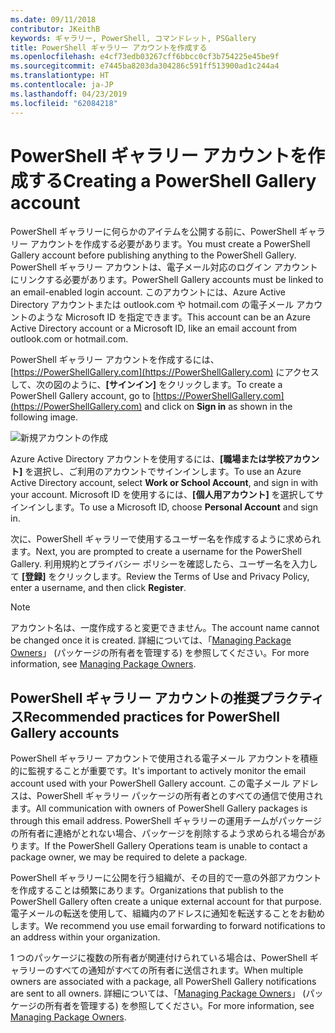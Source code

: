 ```yaml
---
ms.date: 09/11/2018
contributor: JKeithB
keywords: ギャラリー, PowerShell, コマンドレット, PSGallery
title: PowerShell ギャラリー アカウントを作成する
ms.openlocfilehash: e4cf73edb03267cff6bbcc0cf3b754225e45be9f
ms.sourcegitcommit: e7445ba8203da304286c591ff513900ad1c244a4
ms.translationtype: HT
ms.contentlocale: ja-JP
ms.lasthandoff: 04/23/2019
ms.locfileid: "62084218"
---
```

# <a name="creating-a-powershell-gallery-account"></a><span data-ttu-id="d93c0-103">PowerShell ギャラリー アカウントを作成する</span><span class="sxs-lookup"><span data-stu-id="d93c0-103">Creating a PowerShell Gallery account</span></span>

<span data-ttu-id="d93c0-104">PowerShell ギャラリーに何らかのアイテムを公開する前に、PowerShell ギャラリー アカウントを作成する必要があります。</span><span class="sxs-lookup"><span data-stu-id="d93c0-104">You must create a PowerShell Gallery account before publishing anything to the PowerShell Gallery.</span></span>
<span data-ttu-id="d93c0-105">PowerShell ギャラリー アカウントは、電子メール対応のログイン アカウントにリンクする必要があります。</span><span class="sxs-lookup"><span data-stu-id="d93c0-105">PowerShell Gallery accounts must be linked to an email-enabled login account.</span></span> <span data-ttu-id="d93c0-106">このアカウントには、Azure Active Directory アカウントまたは outlook.com や hotmail.com の電子メール アカウントのような Microsoft ID を指定できます。</span><span class="sxs-lookup"><span data-stu-id="d93c0-106">This account can be an Azure Active Directory account or a Microsoft ID, like an email account from outlook.com or hotmail.com.</span></span>

<span data-ttu-id="d93c0-107">PowerShell ギャラリー アカウントを作成するには、[https://PowerShellGallery.com](https://PowerShellGallery.com) にアクセスして、次の図のように、**[サインイン]** をクリックします。</span><span class="sxs-lookup"><span data-stu-id="d93c0-107">To create a PowerShell Gallery account, go to [https://PowerShellGallery.com](https://PowerShellGallery.com) and click on **Sign in** as shown in the following image.</span></span>

![新規アカウントの作成](../../Images/CreateAccount-Register.png)

<span data-ttu-id="d93c0-109">Azure Active Directory アカウントを使用するには、**[職場または学校アカウント]** を選択し、ご利用のアカウントでサインインします。</span><span class="sxs-lookup"><span data-stu-id="d93c0-109">To use an Azure Active Directory account, select **Work or School Account**, and sign in with your account.</span></span> <span data-ttu-id="d93c0-110">Microsoft ID を使用するには、**[個人用アカウント]** を選択してサインインします。</span><span class="sxs-lookup"><span data-stu-id="d93c0-110">To use a Microsoft ID, choose **Personal Account** and sign in.</span></span>

<span data-ttu-id="d93c0-111">次に、PowerShell ギャラリーで使用するユーザー名を作成するように求められます。</span><span class="sxs-lookup"><span data-stu-id="d93c0-111">Next, you are prompted to create a username for the PowerShell Gallery.</span></span> <span data-ttu-id="d93c0-112">利用規約とプライバシー ポリシーを確認したら、ユーザー名を入力して **[登録]** をクリックします。</span><span class="sxs-lookup"><span data-stu-id="d93c0-112">Review the Terms of Use and Privacy Policy, enter a username, and then click **Register**.</span></span>

> [!NOTE]
> <span data-ttu-id="d93c0-113">アカウント名は、一度作成すると変更できません。</span><span class="sxs-lookup"><span data-stu-id="d93c0-113">The account name cannot be changed once it is created.</span></span> <span data-ttu-id="d93c0-114">詳細については、「[Managing Package Owners](managing-package-owners.md)」 (パッケージの所有者を管理する) を参照してください。</span><span class="sxs-lookup"><span data-stu-id="d93c0-114">For more information, see [Managing Package Owners](managing-package-owners.md).</span></span>

## <a name="recommended-practices-for-powershell-gallery-accounts"></a><span data-ttu-id="d93c0-115">PowerShell ギャラリー アカウントの推奨プラクティス</span><span class="sxs-lookup"><span data-stu-id="d93c0-115">Recommended practices for PowerShell Gallery accounts</span></span>

<span data-ttu-id="d93c0-116">PowerShell ギャラリー アカウントで使用される電子メール アカウントを積極的に監視することが重要です。</span><span class="sxs-lookup"><span data-stu-id="d93c0-116">It's important to actively monitor the email account used with your PowerShell Gallery account.</span></span> <span data-ttu-id="d93c0-117">この電子メール アドレスは、PowerShell ギャラリー パッケージの所有者とのすべての通信で使用されます。</span><span class="sxs-lookup"><span data-stu-id="d93c0-117">All communication with owners of PowerShell Gallery packages is through this email address.</span></span> <span data-ttu-id="d93c0-118">PowerShell ギャラリーの運用チームがパッケージの所有者に連絡がとれない場合、パッケージを削除するよう求められる場合があります。</span><span class="sxs-lookup"><span data-stu-id="d93c0-118">If the PowerShell Gallery Operations team is unable to contact a package owner, we may be required to delete a package.</span></span>

<span data-ttu-id="d93c0-119">PowerShell ギャラリーに公開を行う組織が、その目的で一意の外部アカウントを作成することは頻繁にあります。</span><span class="sxs-lookup"><span data-stu-id="d93c0-119">Organizations that publish to the PowerShell Gallery often create a unique external account for that purpose.</span></span> <span data-ttu-id="d93c0-120">電子メールの転送を使用して、組織内のアドレスに通知を転送することをお勧めします。</span><span class="sxs-lookup"><span data-stu-id="d93c0-120">We recommend you use email forwarding to forward notifications to an address within your organization.</span></span>

<span data-ttu-id="d93c0-121">1 つのパッケージに複数の所有者が関連付けられている場合は、PowerShell ギャラリーのすべての通知がすべての所有者に送信されます。</span><span class="sxs-lookup"><span data-stu-id="d93c0-121">When multiple owners are associated with a package, all PowerShell Gallery notifications are sent to all owners.</span></span> <span data-ttu-id="d93c0-122">詳細については、「[Managing Package Owners](managing-package-owners.md)」 (パッケージの所有者を管理する) を参照してください。</span><span class="sxs-lookup"><span data-stu-id="d93c0-122">For more information, see [Managing Package Owners](managing-package-owners.md).</span></span>
